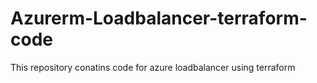 # Azurerm-Loadbalancer-terraform-code
This repository conatins code for azure loadbalancer using terraform
